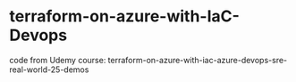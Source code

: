 # terraform-on-azure-with-IaC-Devops
code from Udemy course: terraform-on-azure-with-iac-azure-devops-sre-real-world-25-demos

